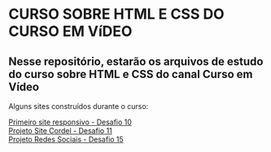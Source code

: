 # CURSO SOBRE HTML E CSS DO CURSO EM VíDEO

## Nesse repositório, estarão os arquivos de estudo do curso sobre HTML e CSS do canal Curso em Vídeo

<p>Alguns sites construídos durante o curso:</p>
<a href="https://guimats.github.io/projeto-android/" target="_blank">Primeiro site responsivo - Desafio 10</a><br>
<a href="https://guimats.github.io/projeto-cordel/">Projeto Site Cordel - Desafio 11</a><br>
<a href="https://guimats.github.io/projeto-redes-sociais/">Projeto Redes Sociais - Desafio 15</a>


